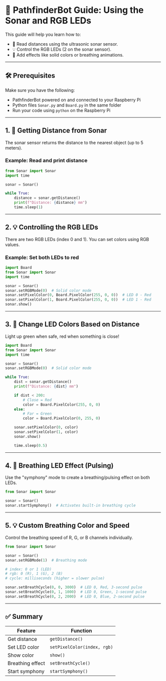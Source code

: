 
# 🧭 PathfinderBot Guide: Using the Sonar and RGB LEDs

This guide will help you learn how to:
- 📏 Read distances using the ultrasonic sonar sensor.
- 💡 Control the RGB LEDs (2 on the sonar sensor).
- 🎨 Add effects like solid colors or breathing animations.

---

## 🛠️ Prerequisites

Make sure you have the following:
- PathfinderBot powered on and connected to your Raspberry Pi
- Python files `Sonar.py` and `Board.py` in the same folder
- Run your code using `python` on the Raspberry Pi

---

## 1. 📏 Getting Distance from Sonar

The sonar sensor returns the distance to the nearest object (up to 5 meters).

### Example: Read and print distance

```python
from Sonar import Sonar
import time

sonar = Sonar()

while True:
    distance = sonar.getDistance()
    print(f"Distance: {distance} mm")
    time.sleep(1)
```

---

## 2. 💡 Controlling the RGB LEDs

There are two RGB LEDs (index 0 and 1). You can set colors using RGB values.

### Example: Set both LEDs to red

```python
import Board
from Sonar import Sonar
import time

sonar = Sonar()
sonar.setRGBMode(0)  # Solid color mode
sonar.setPixelColor(0, Board.PixelColor(255, 0, 0))  # LED 0 - Red
sonar.setPixelColor(1, Board.PixelColor(255, 0, 0))  # LED 1 - Red
sonar.show()
```

---

## 3. 🎨 Change LED Colors Based on Distance

Light up green when safe, red when something is close!

```python
import Board
from Sonar import Sonar
import time

sonar = Sonar()
sonar.setRGBMode(0)  # Solid color mode

while True:
    dist = sonar.getDistance()
    print(f"Distance: {dist} mm")

    if dist < 200:
        # Close = Red
        color = Board.PixelColor(255, 0, 0)
    else:
        # Far = Green
        color = Board.PixelColor(0, 255, 0)

    sonar.setPixelColor(0, color)
    sonar.setPixelColor(1, color)
    sonar.show()

    time.sleep(0.5)
```

---

## 4. 🌈 Breathing LED Effect (Pulsing)

Use the "symphony" mode to create a breathing/pulsing effect on both LEDs.

```python
from Sonar import Sonar

sonar = Sonar()
sonar.startSymphony()  # Activates built-in breathing cycle
```

---

## 5. 💡 Custom Breathing Color and Speed

Control the breathing speed of R, G, or B channels individually.

```python
from Sonar import Sonar

sonar = Sonar()
sonar.setRGBMode(1)  # Breathing mode

# index: 0 or 1 (LED)
# rgb: 0 (R), 1 (G), 2 (B)
# cycle: milliseconds (higher = slower pulse)

sonar.setBreathCycle(0, 0, 3000)  # LED 0, Red, 3-second pulse
sonar.setBreathCycle(0, 1, 1000)  # LED 0, Green, 1-second pulse
sonar.setBreathCycle(0, 2, 2000)  # LED 0, Blue, 2-second pulse
```

---

## ✅ Summary

| Feature                | Function                      |
|------------------------|-------------------------------|
| Get distance           | `getDistance()`               |
| Set LED color          | `setPixelColor(index, rgb)`   |
| Show color             | `show()`                      |
| Breathing effect       | `setBreathCycle()`            |
| Start symphony         | `startSymphony()`             |
